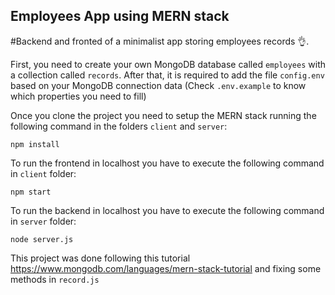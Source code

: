 ## Employees App using MERN stack
#Backend and fronted of a minimalist app storing employees records 👌.

First, you need to create your own MongoDB database called `employees` with a collection called `records`.
After that, it is required to add the file `config.env` based on your MongoDB connection data (Check `.env.example` to know which properties you need to fill)

Once you clone the project you need to setup the MERN stack running the following command in the folders `client` and `server`:
```
npm install
```

To run the frontend in localhost you have to execute the following command in `client` folder:
```
npm start
```

To run the backend in localhost you have to execute the following command in `server` folder:
```
node server.js
```

This project was done following this tutorial https://www.mongodb.com/languages/mern-stack-tutorial and fixing some methods in `record.js`

